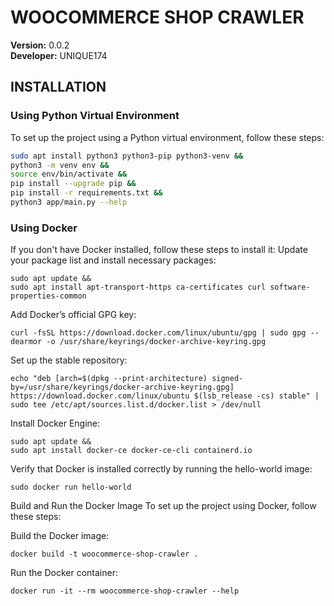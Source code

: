 # WOOCOMMERCE SHOP CRAWLER

**Version:** 0.0.2  
**Developer:** UNIQUE174

## INSTALLATION

### Using Python Virtual Environment

To set up the project using a Python virtual environment, follow these steps:

```bash
sudo apt install python3 python3-pip python3-venv &&
python3 -m venv env &&
source env/bin/activate &&
pip install --upgrade pip &&
pip install -r requirements.txt &&
python3 app/main.py --help
```
### Using Docker
If you don't have Docker installed, follow these steps to install it:
Update your package list and install necessary packages:
```
sudo apt update &&
sudo apt install apt-transport-https ca-certificates curl software-properties-common
```
Add Docker’s official GPG key:
```
curl -fsSL https://download.docker.com/linux/ubuntu/gpg | sudo gpg --dearmor -o /usr/share/keyrings/docker-archive-keyring.gpg
```
Set up the stable repository:
```
echo "deb [arch=$(dpkg --print-architecture) signed-by=/usr/share/keyrings/docker-archive-keyring.gpg] https://download.docker.com/linux/ubuntu $(lsb_release -cs) stable" | sudo tee /etc/apt/sources.list.d/docker.list > /dev/null
```
Install Docker Engine:
```
sudo apt update &&
sudo apt install docker-ce docker-ce-cli containerd.io
```
Verify that Docker is installed correctly by running the hello-world image:
```
sudo docker run hello-world
```
Build and Run the Docker Image
To set up the project using Docker, follow these steps:

Build the Docker image:
```
docker build -t woocommerce-shop-crawler .
```
Run the Docker container:
```
docker run -it --rm woocommerce-shop-crawler --help
```
